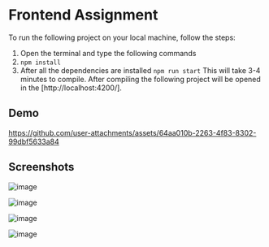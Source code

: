 # Frontend Assignment
To run the following project on your local machine, follow the steps:
1. Open the terminal and type the following commands
2. ```npm install```
3. After all the dependencies are installed
```npm run start```
This will take 3-4 minutes to compile.
After compiling the following project will be opened in the [http://localhost:4200/].

## Demo


https://github.com/user-attachments/assets/64aa010b-2263-4f83-8302-99dbf5633a84



## Screenshots

![image](https://github.com/user-attachments/assets/8eb6661a-3afc-4410-b9b7-e0683a0509be)





![image](https://github.com/user-attachments/assets/01a4bbe3-c0d0-4c8f-b277-b265cc9481cb)






![image](https://github.com/user-attachments/assets/95344388-4faa-4912-929f-3adb9b2a9817)







![image](https://github.com/user-attachments/assets/1a9b3753-63e6-4590-83c9-977fc68ffffd)




